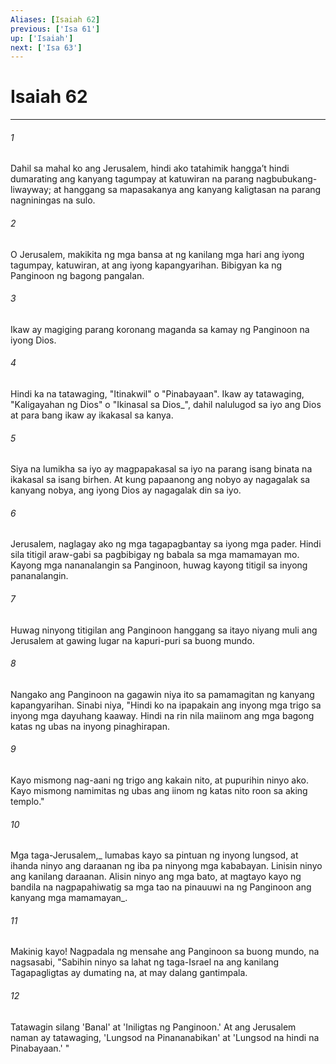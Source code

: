 ```yaml
---
Aliases: [Isaiah 62]
previous: ['Isa 61']
up: ['Isaiah']
next: ['Isa 63']
---
```

# Isaiah 62

***






















###### 1 










Dahil sa mahal ko ang Jerusalem, hindi ako tatahimik hanggaʼt hindi dumarating ang kanyang tagumpay at katuwiran na parang nagbubukang-liwayway; at hanggang sa mapasakanya ang kanyang kaligtasan na parang nagniningas na sulo. 





















###### 2 










O Jerusalem, makikita ng mga bansa at ng kanilang mga hari ang iyong tagumpay, katuwiran, at ang iyong kapangyarihan. Bibigyan ka ng Panginoon ng bagong pangalan. 





















###### 3 










Ikaw ay magiging parang koronang maganda sa kamay ng Panginoon na iyong Dios. 





















###### 4 










Hindi ka na tatawaging, "Itinakwil" o "Pinabayaan". Ikaw ay tatawaging, "Kaligayahan ng Dios" o "Ikinasal sa Dios_", dahil nalulugod sa iyo ang Dios at para bang ikaw ay ikakasal sa kanya. 





















###### 5 










Siya na lumikha sa iyo ay magpapakasal sa iyo na parang isang binata na ikakasal sa isang birhen. At kung papaanong ang nobyo ay nagagalak sa kanyang nobya, ang iyong Dios ay nagagalak din sa iyo. 





















###### 6 










Jerusalem, naglagay ako ng mga tagapagbantay sa iyong mga pader. Hindi sila titigil araw-gabi sa pagbibigay ng babala sa mga mamamayan mo. Kayong mga nananalangin sa Panginoon, huwag kayong titigil sa inyong pananalangin. 





















###### 7 










Huwag ninyong titigilan ang Panginoon hanggang sa itayo niyang muli ang Jerusalem at gawing lugar na kapuri-puri sa buong mundo. 





















###### 8 










Nangako ang Panginoon na gagawin niya ito sa pamamagitan ng kanyang kapangyarihan. Sinabi niya, "Hindi ko na ipapakain ang inyong mga trigo sa inyong mga dayuhang kaaway. Hindi na rin nila maiinom ang mga bagong katas ng ubas na inyong pinaghirapan. 





















###### 9 










Kayo mismong nag-aani ng trigo ang kakain nito, at pupurihin ninyo ako. Kayo mismong namimitas ng ubas ang iinom ng katas nito roon sa aking templo." 





















###### 10 










Mga taga-Jerusalem,_ lumabas kayo sa pintuan ng inyong lungsod, at ihanda ninyo ang daraanan ng iba pa ninyong mga kababayan. Linisin ninyo ang kanilang daraanan. Alisin ninyo ang mga bato, at magtayo kayo ng bandila na nagpapahiwatig sa mga tao na pinauuwi na ng Panginoon ang kanyang mga mamamayan_. 





















###### 11 










Makinig kayo! Nagpadala ng mensahe ang Panginoon sa buong mundo, na nagsasabi, "Sabihin ninyo sa lahat ng taga-Israel na ang kanilang Tagapagligtas ay dumating na, at may dalang gantimpala. 





















###### 12 










Tatawagin silang 'Banal' at 'Iniligtas ng Panginoon.' At ang Jerusalem naman ay tatawaging, 'Lungsod na Pinananabikan' at 'Lungsod na hindi na Pinabayaan.' "
